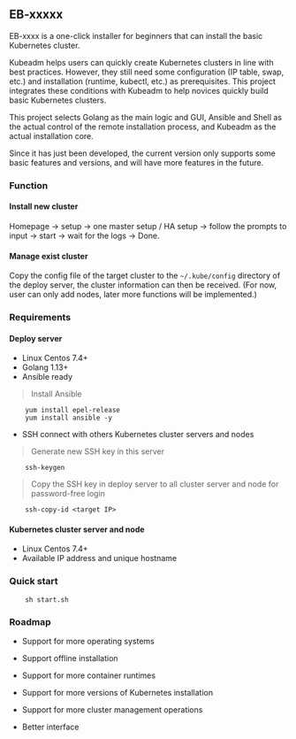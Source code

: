 
## EB-xxxxx

EB-xxxx is a one-click installer for beginners that can install the basic Kubernetes cluster. 

Kubeadm helps users can quickly create Kubernetes clusters in line with best practices. However, they still need some configuration (IP table, swap, etc.) and installation (runtime, kubectl, etc.) as prerequisites. This project integrates these conditions with Kubeadm to help novices quickly build basic Kubernetes clusters.

This project selects Golang as the main logic and GUI, Ansible and Shell as the actual control of the remote installation process, and Kubeadm as the actual installation core.

Since it has just been developed, the current version only supports some basic features and versions, and will have more features in the future.


### Function

#### Install new cluster

Homepage -> setup -> one master setup / HA setup -> follow the prompts to input -> start -> wait for the logs -> Done.

#### Manage exist cluster

Copy the config file of the target cluster to the `~/.kube/config` directory of the deploy server, the cluster information can then be received. (For now, user can only add nodes, later more functions will be implemented.)

### Requirements

#### Deploy server

* Linux Centos 7.4+
* Golang 1.13+
* Ansible ready
> Install Ansible
```
    yum install epel-release
    yum install ansible -y
```
* SSH connect with others Kubernetes cluster servers and nodes
> Generate new SSH key in this server
```
    ssh-keygen
```
> Copy the SSH key in deploy server to all cluster server and node for password-free login
```
    ssh-copy-id <target IP>
```

#### Kubernetes cluster server and node

* Linux Centos 7.4+
* Available IP address and unique hostname

### Quick start
```
    sh start.sh
```

### Roadmap

* Support for more operating systems

* Support offline installation

* Support for more container runtimes

* Support for more versions of Kubernetes installation

* Support for more cluster management operations

* Better interface